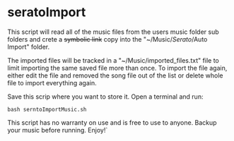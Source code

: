 # seratoImport
This script will read all of the music files from the users music folder sub folders and crete a ~~symbolic link~~ copy into the "~/Music/_Serato_/Auto Import" folder. 

The imported files will be tracked in a "~/Music/imported_files.txt" file to limit importing the same saved file more than once. To import the file again, either edit the file and removed the song file out of the list or delete whole file to import everything again.

Save this scrip where you want to store it. Open a terminal and run:

`bash serntoImportMusic.sh`

This script has no warranty on use and is free to use to anyone. Backup your music before running. Enjoy!`